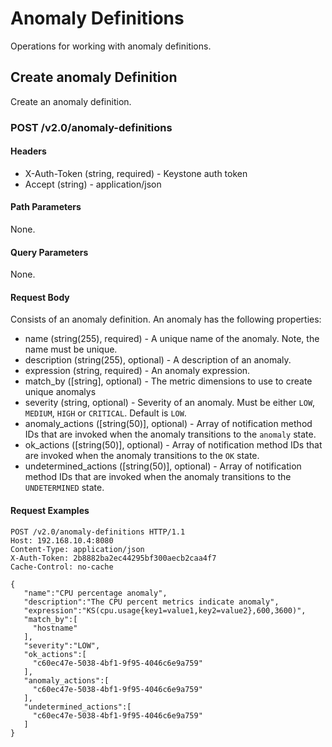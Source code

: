 # Anomaly Definitions
Operations for working with anomaly definitions.

## Create anomaly Definition
Create an anomaly definition.

### POST /v2.0/anomaly-definitions

#### Headers
* X-Auth-Token (string, required) - Keystone auth token
* Accept (string) - application/json

#### Path Parameters
None.

#### Query Parameters
None.

#### Request Body
Consists of an anomaly definition. An anomaly has the following properties:

* name (string(255), required) - A unique name of the anomaly. Note, the name must be unique.
* description (string(255), optional) -  A description of an anomaly.
* expression (string, required) - An anomaly expression.
* match_by ([string], optional) - The metric dimensions to use to create unique anomalys
* severity (string, optional) - Severity of an anomaly. Must be either `LOW`, `MEDIUM`, `HIGH` or `CRITICAL`. Default is `LOW`.
* anomaly_actions ([string(50)], optional) - Array of notification method IDs that are invoked when the anomaly transitions to the `anomaly` state.
* ok_actions ([string(50)], optional) - Array of notification method IDs that are invoked when the anomaly transitions to the `OK` state.
* undetermined_actions ([string(50)], optional) - Array of notification method IDs that are invoked when the anomaly transitions to the `UNDETERMINED` state.

#### Request Examples
```
POST /v2.0/anomaly-definitions HTTP/1.1
Host: 192.168.10.4:8080
Content-Type: application/json
X-Auth-Token: 2b8882ba2ec44295bf300aecb2caa4f7
Cache-Control: no-cache

{  
   "name":"CPU percentage anomaly",
   "description":"The CPU percent metrics indicate anomaly",
   "expression":"KS(cpu.usage{key1=value1,key2=value2},600,3600)",
   "match_by":[
     "hostname"
   ],
   "severity":"LOW",
   "ok_actions":[  
     "c60ec47e-5038-4bf1-9f95-4046c6e9a759"
   ],
   "anomaly_actions":[  
     "c60ec47e-5038-4bf1-9f95-4046c6e9a759"
   ],
   "undetermined_actions":[  
     "c60ec47e-5038-4bf1-9f95-4046c6e9a759"
   ]
}
```
